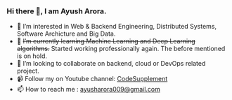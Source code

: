 ### Hi there 👋, I am Ayush Arora.

- 👀 I’m interested in Web & Backend Engineering, Distributed Systems, Software Archicture and Big Data.
- 🌱 ~~I’m currently learning Machine Learning and Deep Learning algorithms.~~ Started working professionally again. The before mentioned is on hold.
- 💞️ I’m looking to collaborate on backend, cloud or DevOps related project.
- 📹 Follow my on Youtube channel: [CodeSupplement](https://www.youtube.com/channel/UCxfEslLzQUBeRQK2ZI0cRxw)
- 📫 How to reach me : ayusharora009@gmail.com

